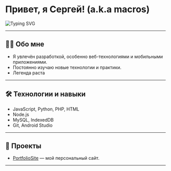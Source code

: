 # Привет, я Сергей!  (a.k.a **macros**)

![Typing SVG](https://readme-typing-svg.herokuapp.com?font=Fira+Code&size=28&pause=200&color=4caf50&background=00000000&width=500&lines=Добро+пожаловать+в+мой+GitHub)

---

## 👨‍💻 Обо мне

- Я увлечён разработкой, особенно веб-технологиями и мобильными приложениями.
- Постоянно изучаю новые технологии и практики.
- Легенда раста

---

## 🛠 Технологии и навыки

- JavaScript, Python, PHP, HTML
- Node.js
- MySQL, IndexedDB
- Git, Android Studio

---
## 📂 Проекты

- [PortfolioSite](https://serejka-macros.github.io/bio-site/) — мой персональный сайт.

---
